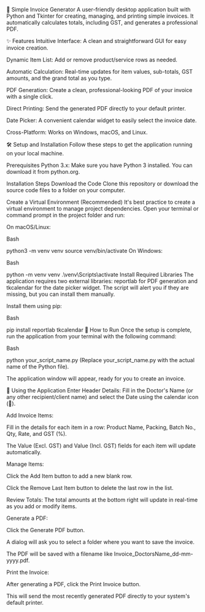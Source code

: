 🧾 Simple Invoice Generator
A user-friendly desktop application built with Python and Tkinter for creating, managing, and printing simple invoices. It automatically calculates totals, including GST, and generates a professional PDF.

✨ Features
Intuitive Interface: A clean and straightforward GUI for easy invoice creation.

Dynamic Item List: Add or remove product/service rows as needed.

Automatic Calculation: Real-time updates for item values, sub-totals, GST amounts, and the grand total as you type.

PDF Generation: Create a clean, professional-looking PDF of your invoice with a single click.

Direct Printing: Send the generated PDF directly to your default printer.

Date Picker: A convenient calendar widget to easily select the invoice date.

Cross-Platform: Works on Windows, macOS, and Linux.

🛠️ Setup and Installation
Follow these steps to get the application running on your local machine.

Prerequisites
Python 3.x: Make sure you have Python 3 installed. You can download it from python.org.

Installation Steps
Download the Code
Clone this repository or download the source code files to a folder on your computer.

Create a Virtual Environment (Recommended)
It's best practice to create a virtual environment to manage project dependencies. Open your terminal or command prompt in the project folder and run:

On macOS/Linux:

Bash

python3 -m venv venv
source venv/bin/activate
On Windows:

Bash

python -m venv venv
.\venv\Scripts\activate
Install Required Libraries
The application requires two external libraries: reportlab for PDF generation and tkcalendar for the date picker widget. The script will alert you if they are missing, but you can install them manually.

Install them using pip:

Bash

pip install reportlab tkcalendar
🚀 How to Run
Once the setup is complete, run the application from your terminal with the following command:

Bash

python your_script_name.py 
(Replace your_script_name.py with the actual name of the Python file).

The application window will appear, ready for you to create an invoice.

📝 Using the Application
Enter Header Details: Fill in the Doctor's Name (or any other recipient/client name) and select the Date using the calendar icon (📅).

Add Invoice Items:

Fill in the details for each item in a row: Product Name, Packing, Batch No., Qty, Rate, and GST (%).

The Value (Excl. GST) and Value (Incl. GST) fields for each item will update automatically.

Manage Items:

Click the Add Item button to add a new blank row.

Click the Remove Last Item button to delete the last row in the list.

Review Totals: The total amounts at the bottom right will update in real-time as you add or modify items.

Generate a PDF:

Click the Generate PDF button.

A dialog will ask you to select a folder where you want to save the invoice.

The PDF will be saved with a filename like Invoice_DoctorsName_dd-mm-yyyy.pdf.

Print the Invoice:

After generating a PDF, click the Print Invoice button.

This will send the most recently generated PDF directly to your system's default printer.
